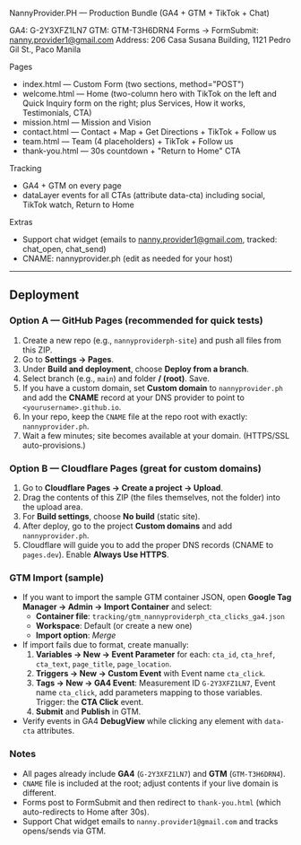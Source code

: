 NannyProvider.PH — Production Bundle (GA4 + GTM + TikTok + Chat)

GA4: G-2Y3XFZ1LN7
GTM: GTM-T3H6DRN4
Forms → FormSubmit: nanny.provider1@gmail.com
Address: 206 Casa Susana Building, 1121 Pedro Gil St., Paco Manila

Pages
- index.html — Custom Form (two sections, method="POST")
- welcome.html — Home (two-column hero with TikTok on the left and Quick Inquiry form on the right; plus Services, How it works, Testimonials, CTA)
- mission.html — Mission and Vision
- contact.html — Contact + Map + Get Directions + TikTok + Follow us
- team.html — Team (4 placeholders) + TikTok + Follow us
- thank-you.html — 30s countdown + "Return to Home" CTA

Tracking
- GA4 + GTM on every page
- dataLayer events for all CTAs (attribute data-cta) including social, TikTok watch, Return to Home

Extras
- Support chat widget (emails to nanny.provider1@gmail.com, tracked: chat_open, chat_send)
- CNAME: nannyprovider.ph (edit as needed for your host)

---

## Deployment

### Option A — GitHub Pages (recommended for quick tests)
1. Create a new repo (e.g., `nannyproviderph-site`) and push all files from this ZIP.
2. Go to **Settings → Pages**.
3. Under **Build and deployment**, choose **Deploy from a branch**.
4. Select branch (e.g., `main`) and folder **/ (root)**. Save.
5. If you have a custom domain, set **Custom domain** to `nannyprovider.ph` and add the **CNAME** record at your DNS provider to point to `<yourusername>.github.io`.
6. In your repo, keep the `CNAME` file at the repo root with exactly: `nannyprovider.ph`.
7. Wait a few minutes; site becomes available at your domain. (HTTPS/SSL auto-provisions.)

### Option B — Cloudflare Pages (great for custom domains)
1. Go to **Cloudflare Pages → Create a project → Upload**.
2. Drag the contents of this ZIP (the files themselves, not the folder) into the upload area.
3. For **Build settings**, choose **No build** (static site).
4. After deploy, go to the project **Custom domains** and add `nannyprovider.ph`.
5. Cloudflare will guide you to add the proper DNS records (CNAME to `pages.dev`). Enable **Always Use HTTPS**.

### GTM Import (sample)
- If you want to import the sample GTM container JSON, open **Google Tag Manager → Admin → Import Container** and select:
  - **Container file**: `tracking/gtm_nannyproviderph_cta_clicks_ga4.json`
  - **Workspace**: Default (or create a new one)
  - **Import option**: *Merge*
- If import fails due to format, create manually:
  1. **Variables → New → Event Parameter** for each: `cta_id`, `cta_href`, `cta_text`, `page_title`, `page_location`.
  2. **Triggers → New → Custom Event** with Event name `cta_click`.
  3. **Tags → New → GA4 Event**: Measurement ID `G-2Y3XFZ1LN7`, Event name `cta_click`, add parameters mapping to those variables. Trigger: the **CTA Click** event.
  4. **Submit** and **Publish** in GTM.
- Verify events in GA4 **DebugView** while clicking any element with `data-cta` attributes.

### Notes
- All pages already include **GA4** (`G-2Y3XFZ1LN7`) and **GTM** (`GTM-T3H6DRN4`).
- `CNAME` file is included at the root; adjust contents if your live domain is different.
- Forms post to FormSubmit and then redirect to `thank-you.html` (which auto-redirects to Home after 30s).
- Support Chat widget emails to `nanny.provider1@gmail.com` and tracks opens/sends via GTM.
